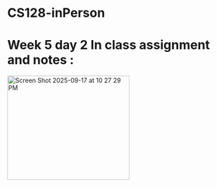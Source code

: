 # CS128-inPerson
# Week 5 day 2 In class assignment and notes : 
<img width="277" height="237" alt="Screen Shot 2025-09-17 at 10 27 29 PM" src="https://github.com/user-attachments/assets/c5e000d6-bfe4-4f9f-9abc-157f74fef2b4" />
